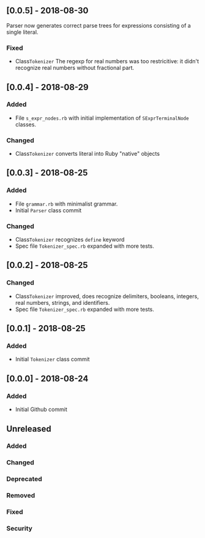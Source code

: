 ## [0.0.5] - 2018-08-30
Parser now generates correct parse trees for expressions consisting of a single literal.

### Fixed
- Class`Tokenizer` The regexp for real numbers was too restricitive: it didn't recognize real numbers without fractional part.


## [0.0.4] - 2018-08-29
### Added
- File `s_expr_nodes.rb` with initial implementation of `SExprTerminalNode` classes.

### Changed
- Class`Tokenizer` converts literal into Ruby "native" objects


## [0.0.3] - 2018-08-25
### Added
- File `grammar.rb` with minimalist grammar.
- Initial `Parser` class commit

### Changed
- Class`Tokenizer` recognizes `define` keyword
- Spec file `Tokenizer_spec.rb` expanded with more tests.

## [0.0.2] - 2018-08-25
### Changed
- Class`Tokenizer` improved, does recognize delimiters, booleans, integers, real numbers, strings, and identifiers.
- Spec file `Tokenizer_spec.rb` expanded with more tests.

## [0.0.1] - 2018-08-25
### Added
- Initial `Tokenizer` class commit

## [0.0.0] - 2018-08-24
### Added
- Initial Github commit 

## Unreleased
### Added
### Changed
### Deprecated
### Removed
### Fixed
### Security

